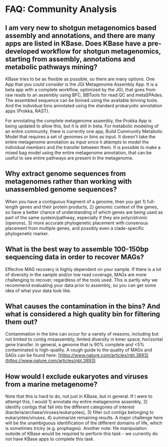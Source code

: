 # FAQ: Community Analysis

## I am very new to shotgun metagenomics based assembly and annotations, and there are many apps are listed in KBase. Does KBase have a pre-developed workflow for shotgun metagenomics, starting from assembly, annotations and metabolic pathways mining?

KBase tries to be as flexible as possible, so there are many options. One App that you could consider is the JGI Metagenome Assembly App. It is a beta app with a complete workflow, optimized by the JGI, that goes from raw reads to an assembly using BFC, BBTools for read QC and metaSPAdes. The assembled sequence can be binned using the available binning tools. And the individual bins annotated using the standard prokaryotic annotation apps \(Prokka, RAST\). 

For annotating the complete metagenome assembly, the Prokka App is being updated to allow this, but it is still in beta. For metabolic modeling of an entire community, there is currently one app, Build Community Metabolic Model that requires a set of genomes or bins as input. It doesn't take the entire metagenome annotation as input since it attempts to model the individual members and the transfer between them. It is possible to make a mixed bag model using the entire metagenome annotation, that can be useful to see entire pathways are present in the metagenome.

## Why extract genome sequences from metagenomes rather than working with unassembled genome sequences?

When you have a contiguous fragment of a genome, then you get 1\) full-length genes and their protein products, 2\) genomic context of the genes, so have a better chance of understanding of which genes are being used as part of the same system/pathway, especially if they are polycistronic \(operons\), 3\) more accurate phylogenetic placement with consensus placement from multiple genes, and possibly even a clade-specific phylogenetic marker.

## What is the best way to assemble 100-150bp sequencing data in order to recover MAGs?

Effective MAG recovery is highly dependent on your sample. If there is a lot of diversity in the sample and/or low read coverage, MAGs are more challenging to recover, regardless of the tools used. This is partly why we recommend evaluating your data prior to assembly, so you can get some idea of what your data look like.

## What causes the contamination in the bins? And what is considered a high quality bin for filtering them out?

Contamination in the bins can occur for a variety of reasons, including but not limited to contig misassembly, limited diversity in kmer space, horizontal gene transfer. In general, a genome that is 90% complete and &lt;5% contaminated is high-quality. A rough guide to the quality of MAGs and SAGs can be found here: [https://www.nature.com/articles/nbt.3893](https://www.nature.com/articles/nbt.3893)

## How would I exclude eukaryotes and viruses from a marine metagenome?

Note that this is hard to do, not just in KBase, but in general. If I were to attempt this, I would 1\) annotate my entire metagenome assembly, 2\) identify contigs that fall into the different categories of interest \(bacteria/archaea/viruses/eukaryotes\), 3\) filter out contigs belonging to eukaryotes/viruses, 4\) summarize remaining results. A major challenge here will be the unambiguous identification of the different domains of life, which is sometimes tricky \(e.g. prophages\). Another note: file manipulation outside of KBase would be required to perform this task - we currently do not have KBase apps to complete this task.

